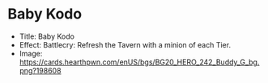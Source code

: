 # Baby Kodo
- Title:  Baby Kodo
- Effect:  Battlecry: Refresh the Tavern with a minion of each Tier.
- Image:  https://cards.hearthpwn.com/enUS/bgs/BG20_HERO_242_Buddy_G_bg.png?198608
